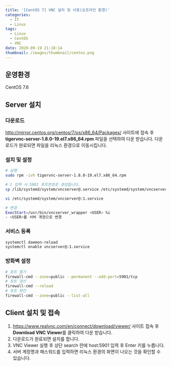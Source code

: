 ```yaml
---
title: '[CentOS 7] VNC 설치 및 사용(오프라인 환경)'
categories:
  - IT
  - Linux
tags:
  - Linux
  - CentOS
  - VNC
date: 2020-09-19 21:18:14
thumbnail: /images/thumbnail/centos.png
---
```


## 운영환경

CentOS 7.6

## Server 설치

### 다운로드

http://mirror.centos.org/centos/7/os/x86_64/Packages/ 사이트에 접속 후 **tigervnc-server-1.8.0-19.el7.x86_64.rpm** 파일을 선택하여 다운 받습니다.
다운로드가 완료되면 파일을 리눅스 환경으로 이동시킵니다.

### 설치 및 설정

```bash
# 실행
sudo rpm -ivh tigervnc-server-1.8.0-19.el7.x86_64.rpm

# 1 입력 시 5901 포트번호로 생성됩니다.
cp /lib/systemd/system/vncserver@.service /etc/systemd/system/vncserver@:1.service
```

```bash
vi /etc/systemd/system/vncserver@:1.service

# 변경
ExecStart=/usr/bin/vncserver_wrapper <USER> %i
- <USER>를 서버 계정으로 변경
```

### 서비스 등록

```bash
systemctl daemon-reload
systemctl enable vncserver@:1.service
```

### 방화벽 설정

```bash
# 포트 열기
firewall-cmd --zone=public --permanent --add-port=5901/tcp
# 포트 갱신
firewall-cmd --reload
# 포트 확인
firewall-cmd --zone=public --list-all
```

## Client 설치 및 접속

1. https://www.realvnc.com/en/connect/download/viewer/ 사이트 접속 후 **Download VNC Viewer**를 클릭하여 다운 받습니다.
2. 다운로드가 완료되면 설치를 합니다.
3. VNC Viewer 실행 후 상단 search 란에 host:5901 입력 후 Enter 키를 누릅니다.
4. 서버 계정명과 패스워드를 입력하면 리눅스 환경의 화면이 나오는 것을 확인할 수 있습니다.
